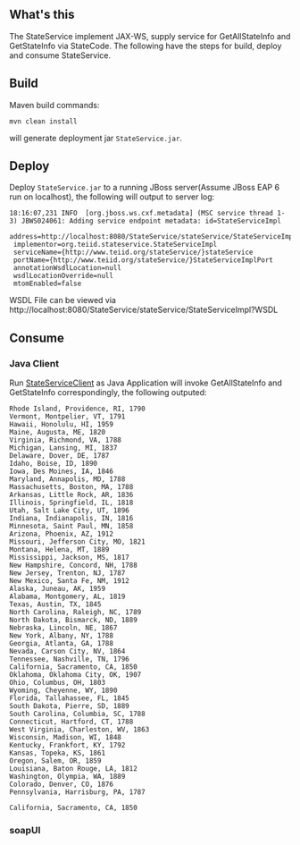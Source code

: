 ## What's this

The StateService implement JAX-WS, supply service for GetAllStateInfo and GetStateInfo via StateCode. The following have the steps for build, deploy and consume StateService.

## Build

Maven build commands:

~~~
mvn clean install
~~~

will generate deployment jar `StateService.jar`.

## Deploy

Deploy `StateService.jar` to a running JBoss server(Assume JBoss EAP 6 run on localhost), the following will output to server log:

~~~
18:16:07,231 INFO  [org.jboss.ws.cxf.metadata] (MSC service thread 1-3) JBWS024061: Adding service endpoint metadata: id=StateServiceImpl
 address=http://localhost:8080/StateService/stateService/StateServiceImpl
 implementor=org.teiid.stateservice.StateServiceImpl
 serviceName={http://www.teiid.org/stateService/}stateService
 portName={http://www.teiid.org/stateService/}StateServiceImplPort
 annotationWsdlLocation=null
 wsdlLocationOverride=null
 mtomEnabled=false
~~~

WSDL File can be viewed via http://localhost:8080/StateService/stateService/StateServiceImpl?WSDL

## Consume

### Java Client 

Run [StateServiceClient](src/main/java/org/teiid/stateservice/client/StateServiceClient.java) as Java Application will invoke GetAllStateInfo and GetStateInfo correspondingly, the following outputed:

~~~
Rhode Island, Providence, RI, 1790
Vermont, Montpelier, VT, 1791
Hawaii, Honolulu, HI, 1959
Maine, Augusta, ME, 1820
Virginia, Richmond, VA, 1788
Michigan, Lansing, MI, 1837
Delaware, Dover, DE, 1787
Idaho, Boise, ID, 1890
Iowa, Des Moines, IA, 1846
Maryland, Annapolis, MD, 1788
Massachusetts, Boston, MA, 1788
Arkansas, Little Rock, AR, 1836
Illinois, Springfield, IL, 1818
Utah, Salt Lake City, UT, 1896
Indiana, Indianapolis, IN, 1816
Minnesota, Saint Paul, MN, 1858
Arizona, Phoenix, AZ, 1912
Missouri, Jefferson City, MO, 1821
Montana, Helena, MT, 1889
Mississippi, Jackson, MS, 1817
New Hampshire, Concord, NH, 1788
New Jersey, Trenton, NJ, 1787
New Mexico, Santa Fe, NM, 1912
Alaska, Juneau, AK, 1959
Alabama, Montgomery, AL, 1819
Texas, Austin, TX, 1845
North Carolina, Raleigh, NC, 1789
North Dakota, Bismarck, ND, 1889
Nebraska, Lincoln, NE, 1867
New York, Albany, NY, 1788
Georgia, Atlanta, GA, 1788
Nevada, Carson City, NV, 1864
Tennessee, Nashville, TN, 1796
California, Sacramento, CA, 1850
Oklahoma, Oklahoma City, OK, 1907
Ohio, Columbus, OH, 1803
Wyoming, Cheyenne, WY, 1890
Florida, Tallahassee, FL, 1845
South Dakota, Pierre, SD, 1889
South Carolina, Columbia, SC, 1788
Connecticut, Hartford, CT, 1788
West Virginia, Charleston, WV, 1863
Wisconsin, Madison, WI, 1848
Kentucky, Frankfort, KY, 1792
Kansas, Topeka, KS, 1861
Oregon, Salem, OR, 1859
Louisiana, Baton Rouge, LA, 1812
Washington, Olympia, WA, 1889
Colorado, Denver, CO, 1876
Pennsylvania, Harrisburg, PA, 1787

California, Sacramento, CA, 1850
~~~

### soapUI
